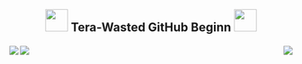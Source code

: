 ## <p align="center"> <img src="https://cdn.discordapp.com/emojis/594159590107643914.gif?v=1" height=40/> Tera-Wasted GitHub Beginn <img src="https://cdn.discordapp.com/emojis/594159590107643914.gif?v=1" height=40/> </p></font>

<a href="https://github.com/anuraghazra/github-readme-stats">
  <img align="center" src="https://github-readme-stats.vercel.app/api?username=Wasted-Time&show_icons=true&theme=synthwave" />
</a>

<a href="https://github.com/anuraghazra/github-readme-stats">
  <img align="left" src="https://github-readme-stats.vercel.app/api/top-langs/?username=Wasted-Time&langs_count=9&title_color=COLOR6&theme=synthwave" />
</a>

<a href="https://github.com/anuraghazra/github-readme-stats">
<img align= "right" src="https://github-readme-stats.vercel.app/api/wakatime?username=willianrod)](https://github.com/anuraghazra/github-readme-stats&theme=synthwave" />
</a>
